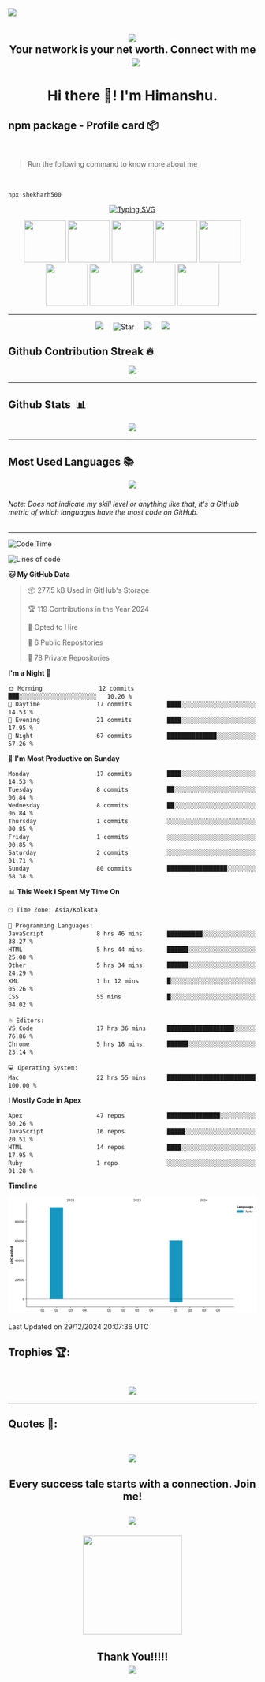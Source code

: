   <img align="center" src="https://capsule-render.vercel.app/api?type=waving&color=gradient&height=90"/>

<h2 align="center"> <a href="https://www.salesforce.com/trailblazer/shekharh500"> <img align="center" src="https://img.shields.io/badge/Salesforce-00A1E0.svg?style=for-the-badge&logo=Salesforce&logoColor=white&label=Trailhead"/></a><br>  Your network is your net worth. Connect with me &nbsp;&nbsp;&nbsp;<a href="https://www.linkedin.com/in/shekharh500/"><img img align="center" src="https://img.shields.io/badge/LinkedIn-0077B5?style=for-the-badge&logo=linkedin&logoColor=white"></img></a>
</h2>

<h1 align="center"> Hi there 👋! I'm Himanshu.</h1>

## npm package - Profile card 📦 
<br>

> Run the following command to know more about me

<br> 

```
npx shekharh500
```

<p align="center">
<a href="https://git.io/typing-svg"><img src="https://readme-typing-svg.demolab.com?font=Open+sans&weight=100&size=25&duration=2000&pause=500&color=D25900FF&center=false&random=true&width=435&lines=%40shekharh500;9X+Salesforce+Certified;Developed+3%2B+AppExchange+App.;7X+Super+Badges" alt="Typing SVG" /></a>
</p>
<p align="center">
 <img src="https://github.com/shekharh500/shekharh500/assets/46718471/ba4fd445-d97d-4da3-b8a6-0740dd2a07ad" width="85" height="85"/>
 <img src="https://github.com/shekharh500/shekharh500/assets/46718471/c0c805aa-fb91-4ebf-8e0d-9d20426c5131" width="85" height="85"/>
 <img src="https://github.com/shekharh500/shekharh500/assets/46718471/9d72f356-ad54-44a3-9382-0fe19778a920" width="85" height="85"/>
 <img src="https://github.com/shekharh500/shekharh500/assets/46718471/dd728a49-458b-4250-967b-de9c0792e69e" width="85" height="85"/>
 <img src="https://github.com/shekharh500/shekharh500/assets/46718471/3fa39da0-51a1-4ec8-9498-cfed12462255" width="85" height="85"/>
 <img src="https://github.com/shekharh500/shekharh500/assets/46718471/62d73de4-b51a-4020-be4f-ab643d8afe9d" width="85" height="85"/>
 <img src="https://github.com/shekharh500/shekharh500/assets/46718471/7f576321-406f-4856-96fb-7903e7f03c6c" width="85" height="85"/>
 <img src="https://github.com/shekharh500/shekharh500/assets/46718471/3ce48d48-a484-447f-8010-e6f0972fe519" width="85" height="85"/>
 <img src="https://github.com/shekharh500/shekharh500/assets/46718471/fbdade35-1930-49af-9187-68c923f55d17" width="85" height="85"/>
</p>
<hr>
<!--
<p align='center'>
  
  <img alt="Last Commit" src="https://custom-icon-badges.demolab.com/github/last-commit/shekharh500/custom-icon-badges?logo=history&color=green&logoColor=white" />
  <img alt="Contributors" src="https://custom-icon-badges.demolab.com/badge/dynamic/json?logo=graph&logoColor=fff&color=blue&label=total%20contributions&query=%24.totalContributions&url=https%3A%2F%2Fstreak-stats.demolab.com%2F%3Fuser%3Dshekharh500%26type%3Djson" />
  <img alt="Issues" src="https://custom-icon-badges.demolab.com/github/languages/code-size/shekharh500/custom-icon-badges?logo=file-code&logoColor=white" />
      <img alt="Issues" src="https://custom-icon-badges.demolab.com/github/issues-raw/shekharh500/custom-icon-badges?logo=issue" />
   <img alt="GitHub pull requests" src="https://custom-icon-badges.demolab.com/github/issues-pr-closed/shekharh500/custom-icon-badges?color=purple&logo=git-pull-request&logoColor=white" />
  <img alt="GitHub Streaks" src="https://custom-icon-badges.demolab.com/badge/dynamic/json?logo=fire&logoColor=fff&color=orange&label=github%20streak&query=%24.currentStreak.length&suffix=%20days&url=https%3A%2F%2Fstreak-stats.demolab.com%2F%3Fuser%3Dshekharh500%26type%3Djson" />
</p> -->
<p align='center'>
<img src="https://komarev.com/ghpvc/?username=shekharh500">&nbsp;&nbsp;&nbsp;&nbsp;
  <img alt="Star" src="https://img.shields.io/github/stars/shekharh500?logo=star&cacheSeconds=2592000" />&nbsp;&nbsp;&nbsp;&nbsp;
<img src="https://img.shields.io/github/followers/shekharh500?style=social">&nbsp;&nbsp;&nbsp;&nbsp;
<img src="https://api.visitorbadge.io/api/visitors?path=shekharh500&countColor=%23263759&style=plastic" />
</p>

## Github Contribution Streak 🔥 
<p align='center'><img src="https://github-readme-streak-stats.herokuapp.com?user=shekharh500&theme=light&hide_border=true&date_format=M%20j%5B%2C%20Y%5D"></p>
<hr>

## Github Stats &nbsp;📊
<p align='center'>
<img src="https://github-readme-stats.vercel.app/api?username=shekharh500&theme=light&hide_rank=false&rank_icon=percentile&show_icons=true&include_all_commits=true">
</p>
<hr>

## Most Used Languages 📚
<p align='center'>
<img src="https://github-readme-stats.anuraghazra1.vercel.app/api/top-langs/?username=shekharh500&theme=light&hide_border=true&no-bg=true&no-frame=true&langs_count=10">
</p>
<p align='center'>
<h6>Note: Does not indicate my skill level or anything like that, it's a GitHub metric of which languages have the most code on GitHub.</h6>
</p>
<hr>

<!--START_SECTION:waka-->
![Code Time](http://img.shields.io/badge/Code%20Time-1%2C165%20hrs%2015%20mins-blue)

![Lines of code](https://img.shields.io/badge/From%20Hello%20World%20I%27ve%20Written-155.3%20thousand%20lines%20of%20code-blue)

**🐱 My GitHub Data** 

> 📦 277.5 kB Used in GitHub's Storage 
 > 
> 🏆 119 Contributions in the Year 2024
 > 
> 💼 Opted to Hire
 > 
> 📜 6 Public Repositories 
 > 
> 🔑 78 Private Repositories 
 > 
**I'm a Night 🦉** 

```text
🌞 Morning                12 commits          ███░░░░░░░░░░░░░░░░░░░░░░   10.26 % 
🌆 Daytime                17 commits          ████░░░░░░░░░░░░░░░░░░░░░   14.53 % 
🌃 Evening                21 commits          ████░░░░░░░░░░░░░░░░░░░░░   17.95 % 
🌙 Night                  67 commits          ██████████████░░░░░░░░░░░   57.26 % 
```
📅 **I'm Most Productive on Sunday** 

```text
Monday                   17 commits          ████░░░░░░░░░░░░░░░░░░░░░   14.53 % 
Tuesday                  8 commits           ██░░░░░░░░░░░░░░░░░░░░░░░   06.84 % 
Wednesday                8 commits           ██░░░░░░░░░░░░░░░░░░░░░░░   06.84 % 
Thursday                 1 commits           ░░░░░░░░░░░░░░░░░░░░░░░░░   00.85 % 
Friday                   1 commits           ░░░░░░░░░░░░░░░░░░░░░░░░░   00.85 % 
Saturday                 2 commits           ░░░░░░░░░░░░░░░░░░░░░░░░░   01.71 % 
Sunday                   80 commits          █████████████████░░░░░░░░   68.38 % 
```


📊 **This Week I Spent My Time On** 

```text
🕑︎ Time Zone: Asia/Kolkata

💬 Programming Languages: 
JavaScript               8 hrs 46 mins       ██████████░░░░░░░░░░░░░░░   38.27 % 
HTML                     5 hrs 44 mins       ██████░░░░░░░░░░░░░░░░░░░   25.08 % 
Other                    5 hrs 34 mins       ██████░░░░░░░░░░░░░░░░░░░   24.29 % 
XML                      1 hr 12 mins        █░░░░░░░░░░░░░░░░░░░░░░░░   05.26 % 
CSS                      55 mins             █░░░░░░░░░░░░░░░░░░░░░░░░   04.02 % 

🔥 Editors: 
VS Code                  17 hrs 36 mins      ███████████████████░░░░░░   76.86 % 
Chrome                   5 hrs 18 mins       ██████░░░░░░░░░░░░░░░░░░░   23.14 % 

💻 Operating System: 
Mac                      22 hrs 55 mins      █████████████████████████   100.00 % 
```

**I Mostly Code in Apex** 

```text
Apex                     47 repos            ███████████████░░░░░░░░░░   60.26 % 
JavaScript               16 repos            █████░░░░░░░░░░░░░░░░░░░░   20.51 % 
HTML                     14 repos            ████░░░░░░░░░░░░░░░░░░░░░   17.95 % 
Ruby                     1 repo              ░░░░░░░░░░░░░░░░░░░░░░░░░   01.28 % 
```



**Timeline**

![Lines of Code chart](https://raw.githubusercontent.com/shekharh500/shekharh500/main/assets/bar_graph.png)


 Last Updated on 29/12/2024 20:07:36 UTC
<!--END_SECTION:waka-->

## Trophies 🏆:
<br>
<p align='center'>
<img src="https://github-profile-trophy.vercel.app/?username=shekharh500&theme=flat&no-frame=true&margin-w=15&margin-h=15">
</p>
<hr>

## Quotes 📜:
<br>
<p align="center">
<img src="https://quotes-github-readme.vercel.app/api?type=horizontal&theme=dark">
</p>

##

<h2 align='center'>Every success tale starts with a connection. Join me! <br><br> <a align="center" href="https://www.linkedin.com/in/shekharh500/"><img src="https://img.shields.io/badge/LinkedIn-0077B5?style=for-the-badge&logo=linkedin&logoColor=white"></img></a>
</h2>

<p align='center'>
<img src="https://media.giphy.com/media/O51MQ3DduOcGW6ofR3/giphy.gif" width="200" height="200" frameBorder="0" class="giphy-embed" allowFullScreen></img></p>

<h2 align='center'>Thank You!!!!!
<br>
  <img align="center" src="https://capsule-render.vercel.app/api?type=waving&color=gradient&height=90&section=footer"/>
</h2>

